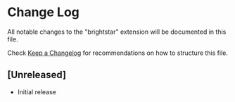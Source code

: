 # Change Log
All notable changes to the "brightstar" extension will be documented in this file.

Check [Keep a Changelog](http://keepachangelog.com/) for recommendations on how to structure this file.

## [Unreleased]
- Initial release
